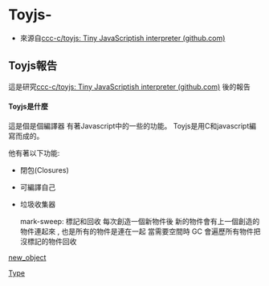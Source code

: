 # Toyjs-
* 來源自[ccc-c/toyjs: Tiny JavaScriptish interpreter (github.com)](https://github.com/ccc-c/toyjs)

## Toyjs報告

這是研究[ccc-c/toyjs: Tiny JavaScriptish interpreter (github.com)](https://github.com/ccc-c/toyjs) 後的報告 

#### Toyjs是什麼

這是個是個編譯器 有著Javascript中的一些的功能。 Toyjs是用C和javascript編寫而成的。

他有著以下功能:

* 閉包(Closures)

* 可編譯自己

* 垃圾收集器

  mark-sweep: 標記和回收 每次創造一個新物件後 新的物件會有上一個創造的物件連起來 , 也是所有的物件是連在一起 當需要空間時 GC 會遍歷所有物件把沒標記的物件回收



[new_object](./new_object.txt)

[Type](./Type.txt)